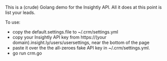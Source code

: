 This is a (crude) Golang demo for the Insightly API. All it does at this point is list your leads.

To use:

- copy the default.settings.file to ~/.crm/settings.yml
- copy your Insightly API key from https://(your domain).insight.ly/users/usersettings, near the bottom of the page
- paste it over the the all-zeroes fake API key in ~/.crm/settings.yml. 
- go run crm.go
